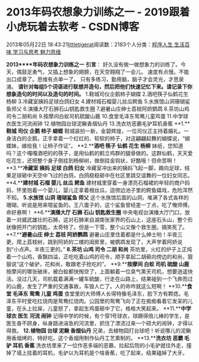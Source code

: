 
# 2013年码农想象力训练之一 - 2019跟着小虎玩着去软考 - CSDN博客

2013年05月22日 18:43:21[littletigerat](https://me.csdn.net/littletigerat)阅读数：2183个人分类：[程序人生																](https://blog.csdn.net/littletigerat/article/category/779495)[生活百味																](https://blog.csdn.net/littletigerat/article/category/647937)[学习与思考																](https://blog.csdn.net/littletigerat/article/category/646894)[魅力思维																](https://blog.csdn.net/littletigerat/article/category/710212)[
							](https://blog.csdn.net/littletigerat/article/category/646894)
[
																								](https://blog.csdn.net/littletigerat/article/category/647937)
[
				](https://blog.csdn.net/littletigerat/article/category/779495)
[
			](https://blog.csdn.net/littletigerat/article/category/779495)

**2013****年码农想象力训练之一**
**引言**：
好久没有做一做想象力的训练了。今天，偶鼓足勇气，又插上想象的翅膀，在天空翱翔了一会儿。
速度有点慢。不能出口成章了。思维有点单一了。
只有多练习，勤用脑，脑子才会灵光，才思泉涌。
**请针对每组****5****个词语进行联想并造句，然后把他们快速记忆下来。请记录下你想象造句的时间以及造句的时间。**
1.鞋城司仪企鹅柿子蝴蝶
2.酒吧筷子仙鹤花生杨柳
3.冷藏室姨妈足球白鸽妇女
4.建材城石榴婴儿丝瓜鳄鱼
5.水族馆山洞珊瑚鲨鱼师父
6.演播大厅石狮石山钥匙救生圈
7.避暑山庄绅士荔枝阿娇鹦鹉
8.茶坊山鸡司令二胡和尚
9.按摩间白蚁司机硫酸山鹿
10.食堂毛泽东鸳鸯儿童鸡蛋
11.中学球衣医生河流闹钟
12.植物园台球泥鳅香烟仙丹
13.洗衣坊恶霸毛驴耳机香蕉
**1.****鞋城 司仪 企鹅 柿子 蝴蝶**
鞋城装扮一新，金碧辉煌，一位司仪正主持着婚礼。一身洁白的企鹅，正手拿着一个红红的、软软的柿子，对这翩翩起舞的蝴蝶说，“蝴蝶妹，嫁给我！让柿子作证”。
**2.****酒吧 筷子 仙鹤 花生 杨柳**
妹纸，您知道吗？这个嘎嘎酒吧的的筷子，是用仙鹤的鹤立鸡群的腿骨做的。这群仙鹤，天天爱吃花生，还把整个身子倒挂到杨柳树，做倒挂金钩状，好酷哦！但命苦啊！
**3.****冷藏室 姨妈 足球 白鸽 妇女**
冷藏室冲出来的姨妈飞起一脚，踢向足球，结果足球砸中天空中飞过的白鸽，白鸽稳稳砸中在社区里跳交谊舞的一位妇女同志。
**4.****建材城 石榴 婴儿 丝瓜 鳄鱼**
建材城里穿着一身漂亮石榴裙的年轻的商户妈妈，怀里抱着一个婴儿，婴儿正拿着根丝瓜，逗傍边池子里的鳄鱼嬉戏，危险浑然不知。
**5.****水族馆 山洞 珊瑚****鲨鱼 师父**
这个水族馆后面的山洞，堆满了各式各样的珊瑚，听说是用来喂鲨鱼的。王八蛋子的，这个鲨鱼曾经差一丁点，吃了俺师傅。命好悬啊！
**6.****演播大厅 石狮 石山 钥匙救生圈**
中央电视台演播大厅门口，放着一对威武雄壮的石狮，这对石狮来自湖南张家界的石山上，这座石头山，整个形状像把开门的钥匙，太奇特了。但是一下雪，整个山又像个救生圈，搞笑死了。
**7.****避暑山庄 绅士 荔枝 阿娇鹦鹉**
避暑山庄里住着都是什么绅士哟！半夜三更，爬上荔枝树，跳到阿娇的二楼的闺房里，被鹦鹉发现了，大声学着阿娇说到“小点声。半夜三更的。”
**8.茶坊 山鸡 司令 二胡 和尚**
茶坊里，火红的炉子上正炖着一个山鸡，香飘四溢，正吃吃着山鸡的司令，顺手拿起二胡砸向傍边的和尚，狠狠说“这个破驴，花和尚，敢跟老子抢吃的”。
**9.****按摩间 白蚁 司机 硫酸 山鹿**
按摩间的哪张破床，被白蚁都快掏空了，上面躺着一位臭气熏天司机，想要逍遥快活。没过几天，司机载着满满一罐车硫酸，行走在山路上，结果碰到一个飞奔而过的山鹿，发生了严重的交通事故，车毁人亡了。人的命咋就这么短啊！
**10.****食堂 毛泽东 鸳鸯 儿童 鸡蛋**
食堂里的大师傅人长得特像毛泽东，脸下方有颗痣。毛泽东平时爱吃红烧肉是鸳鸯红烧肉。公园里的鸳鸯飞向了正在痴痴看着它发呆的儿童，在头上拉屎，儿童怒了，拿起生鸡蛋砸中了它，格格大笑起来。
**11.****中学 球衣 医生 河流 闹钟**
记得中学的时候，有个穿1号球衣，球踢得倍儿棒的学生，是医生奋不顾身，纵身跳进湍急的河流里，抓住了漂流过来一个硕大的闹钟，才得以得救。
**12.植物园 台球 泥鳅 香烟仙丹**
兄弟，去植物园打台球吧！听说哪儿的泥鳅用香烟烤的，特好吃。这个香烟用制作仙丹工艺熏制的。
**13.****洗衣坊 恶霸 毛驴 耳机 香蕉**
洗衣坊里来了一位作恶多端的恶霸，拉起后院的小毛驴就往外走，撞掉了墙上挂着的耳机，毛驴以为耳机是个啥香蕉，吃了起来，结果磕掉了大牙。

